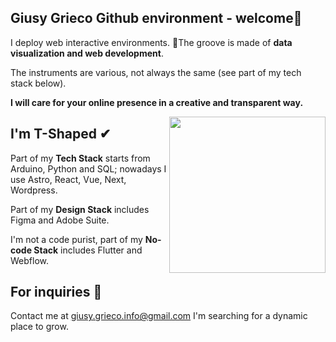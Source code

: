 ## Giusy Grieco Github environment - welcome👾 

I deploy web interactive environments.
🎷The groove is made of **data visualization and web development**. 

The instruments are various, not always the same (see part of my tech stack below).

**I will care for your online presence in a creative and transparent way.**

  
<img align="right" height="250" src = "https://media.giphy.com/media/ZZeTlQ2b2eoa4MbehI/giphy.gif">

 
## I'm T-Shaped ✔
Part of my **Tech Stack** starts from Arduino, Python and SQL; nowadays I use Astro, React, Vue, Next, Wordpress.

Part of my **Design Stack** includes Figma and Adobe Suite.

I'm not a code purist, part of my **No-code Stack** includes Flutter and Webflow.


## For inquiries 🔭
Contact me at giusy.grieco.info@gmail.com
I'm searching for a dynamic place to grow.
